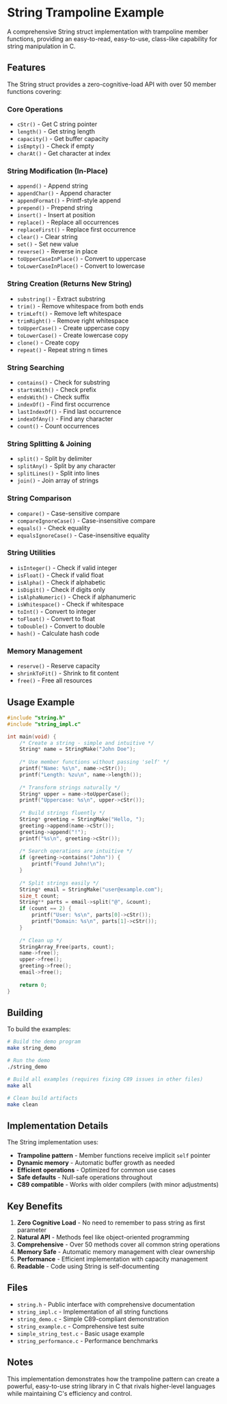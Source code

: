 # String Trampoline Example

A comprehensive String struct implementation with trampoline member functions, providing an easy-to-read, easy-to-use, class-like capability for string manipulation in C.

## Features

The String struct provides a zero-cognitive-load API with over 50 member functions covering:

### Core Operations
- `cStr()` - Get C string pointer
- `length()` - Get string length
- `capacity()` - Get buffer capacity
- `isEmpty()` - Check if empty
- `charAt()` - Get character at index

### String Modification (In-Place)
- `append()` - Append string
- `appendChar()` - Append character
- `appendFormat()` - Printf-style append
- `prepend()` - Prepend string
- `insert()` - Insert at position
- `replace()` - Replace all occurrences
- `replaceFirst()` - Replace first occurrence
- `clear()` - Clear string
- `set()` - Set new value
- `reverse()` - Reverse in place
- `toUpperCaseInPlace()` - Convert to uppercase
- `toLowerCaseInPlace()` - Convert to lowercase

### String Creation (Returns New String)
- `substring()` - Extract substring
- `trim()` - Remove whitespace from both ends
- `trimLeft()` - Remove left whitespace
- `trimRight()` - Remove right whitespace
- `toUpperCase()` - Create uppercase copy
- `toLowerCase()` - Create lowercase copy
- `clone()` - Create copy
- `repeat()` - Repeat string n times

### String Searching
- `contains()` - Check for substring
- `startsWith()` - Check prefix
- `endsWith()` - Check suffix
- `indexOf()` - Find first occurrence
- `lastIndexOf()` - Find last occurrence
- `indexOfAny()` - Find any character
- `count()` - Count occurrences

### String Splitting & Joining
- `split()` - Split by delimiter
- `splitAny()` - Split by any character
- `splitLines()` - Split into lines
- `join()` - Join array of strings

### String Comparison
- `compare()` - Case-sensitive compare
- `compareIgnoreCase()` - Case-insensitive compare
- `equals()` - Check equality
- `equalsIgnoreCase()` - Case-insensitive equality

### String Utilities
- `isInteger()` - Check if valid integer
- `isFloat()` - Check if valid float
- `isAlpha()` - Check if alphabetic
- `isDigit()` - Check if digits only
- `isAlphaNumeric()` - Check if alphanumeric
- `isWhitespace()` - Check if whitespace
- `toInt()` - Convert to integer
- `toFloat()` - Convert to float
- `toDouble()` - Convert to double
- `hash()` - Calculate hash code

### Memory Management
- `reserve()` - Reserve capacity
- `shrinkToFit()` - Shrink to fit content
- `free()` - Free all resources

## Usage Example

```c
#include "string.h"
#include "string_impl.c"

int main(void) {
    /* Create a string - simple and intuitive */
    String* name = StringMake("John Doe");
    
    /* Use member functions without passing 'self' */
    printf("Name: %s\n", name->cStr());
    printf("Length: %zu\n", name->length());
    
    /* Transform strings naturally */
    String* upper = name->toUpperCase();
    printf("Uppercase: %s\n", upper->cStr());
    
    /* Build strings fluently */
    String* greeting = StringMake("Hello, ");
    greeting->append(name->cStr());
    greeting->append("!");
    printf("%s\n", greeting->cStr());
    
    /* Search operations are intuitive */
    if (greeting->contains("John")) {
        printf("Found John!\n");
    }
    
    /* Split strings easily */
    String* email = StringMake("user@example.com");
    size_t count;
    String** parts = email->split("@", &count);
    if (count == 2) {
        printf("User: %s\n", parts[0]->cStr());
        printf("Domain: %s\n", parts[1]->cStr());
    }
    
    /* Clean up */
    StringArray_Free(parts, count);
    name->free();
    upper->free();
    greeting->free();
    email->free();
    
    return 0;
}
```

## Building

To build the examples:

```bash
# Build the demo program
make string_demo

# Run the demo
./string_demo

# Build all examples (requires fixing C89 issues in other files)
make all

# Clean build artifacts
make clean
```

## Implementation Details

The String implementation uses:
- **Trampoline pattern** - Member functions receive implicit `self` pointer
- **Dynamic memory** - Automatic buffer growth as needed
- **Efficient operations** - Optimized for common use cases
- **Safe defaults** - Null-safe operations throughout
- **C89 compatible** - Works with older compilers (with minor adjustments)

## Key Benefits

1. **Zero Cognitive Load** - No need to remember to pass string as first parameter
2. **Natural API** - Methods feel like object-oriented programming
3. **Comprehensive** - Over 50 methods cover all common string operations
4. **Memory Safe** - Automatic memory management with clear ownership
5. **Performance** - Efficient implementation with capacity management
6. **Readable** - Code using String is self-documenting

## Files

- `string.h` - Public interface with comprehensive documentation
- `string_impl.c` - Implementation of all string functions
- `string_demo.c` - Simple C89-compliant demonstration
- `string_example.c` - Comprehensive test suite
- `simple_string_test.c` - Basic usage example
- `string_performance.c` - Performance benchmarks

## Notes

This implementation demonstrates how the trampoline pattern can create a powerful, easy-to-use string library in C that rivals higher-level languages while maintaining C's efficiency and control.